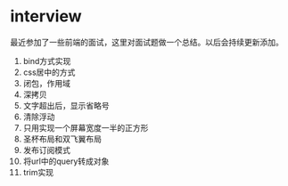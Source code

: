 # interview

最近参加了一些前端的面试，这里对面试题做一个总结。以后会持续更新添加。
1. bind方式实现
2. css居中的方式
3. 闭包，作用域
4. 深拷贝
5. 文字超出后，显示省略号
6. 清除浮动
7. 只用实现一个屏幕宽度一半的正方形
8. 圣杯布局和双飞翼布局
9. 发布订阅模式
10. 将url中的query转成对象
11. trim实现